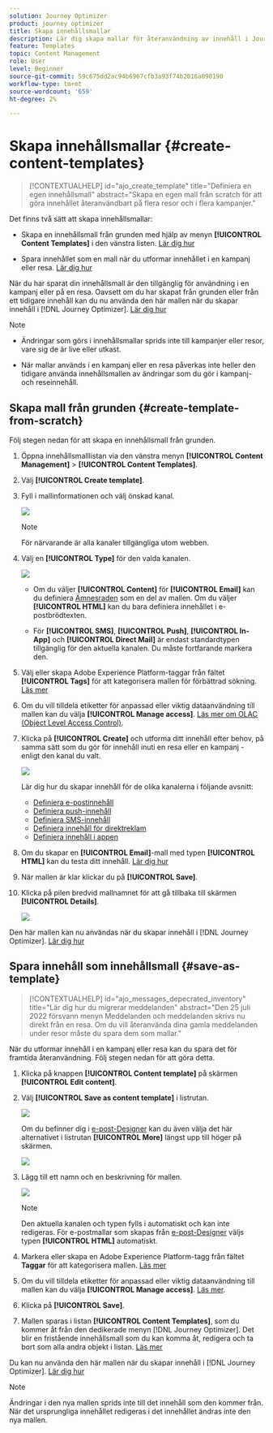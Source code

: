 ```yaml
---
solution: Journey Optimizer
product: journey optimizer
title: Skapa innehållsmallar
description: Lär dig skapa mallar för återanvändning av innehåll i Journey Optimizer kampanjer och resor
feature: Templates
topic: Content Management
role: User
level: Beginner
source-git-commit: 59c675dd2ac94b6967cfb3a93f74b2016a090190
workflow-type: tm+mt
source-wordcount: '659'
ht-degree: 2%

---
```



# Skapa innehållsmallar {#create-content-templates}

>[!CONTEXTUALHELP]
>id="ajo_create_template"
>title="Definiera en egen innehållsmall"
>abstract="Skapa en egen mall från scratch för att göra innehållet återanvändbart på flera resor och i flera kampanjer."

Det finns två sätt att skapa innehållsmallar:

* Skapa en innehållsmall från grunden med hjälp av menyn **[!UICONTROL Content Templates]** i den vänstra listen. [Lär dig hur](#create-template-from-scratch)

* Spara innehållet som en mall när du utformar innehållet i en kampanj eller resa. [Lär dig hur](#save-as-template)

När du har sparat din innehållsmall är den tillgänglig för användning i en kampanj eller på en resa. Oavsett om du har skapat från grunden eller från ett tidigare innehåll kan du nu använda den här mallen när du skapar innehåll i [!DNL Journey Optimizer]. [Lär dig hur](#use-content-templates)

>[!NOTE]
>
>* Ändringar som görs i innehållsmallar sprids inte till kampanjer eller resor, vare sig de är live eller utkast.
>
>* När mallar används i en kampanj eller en resa påverkas inte heller den tidigare använda innehållsmallen av ändringar som du gör i kampanj- och reseinnehåll.

## Skapa mall från grunden {#create-template-from-scratch}

Följ stegen nedan för att skapa en innehållsmall från grunden.

1. Öppna innehållsmalllistan via den vänstra menyn **[!UICONTROL Content Management]** > **[!UICONTROL Content Templates]**.

1. Välj **[!UICONTROL Create template]**.

1. Fyll i mallinformationen och välj önskad kanal.

   ![](assets/content-template-channels.png)

   >[!NOTE]
   >
   >För närvarande är alla kanaler tillgängliga utom webben.

1. Välj en **[!UICONTROL Type]** för den valda kanalen.

   ![](assets/content-template-type.png)

   * Om du väljer **[!UICONTROL Content]** för **[!UICONTROL Email]** kan du definiera [Ämnesraden](../email/create-email.md#define-email-content) som en del av mallen. Om du väljer **[!UICONTROL HTML]** kan du bara definiera innehållet i e-postbrödtexten.

   * För **[!UICONTROL SMS]**, **[!UICONTROL Push]**, **[!UICONTROL In-App]** och **[!UICONTROL Direct Mail]** är endast standardtypen tillgänglig för den aktuella kanalen. Du måste fortfarande markera den.

1. Välj eller skapa Adobe Experience Platform-taggar från fältet **[!UICONTROL Tags]** för att kategorisera mallen för förbättrad sökning. [Läs mer](../start/search-filter-categorize.md#tags)

1. Om du vill tilldela etiketter för anpassad eller viktig dataanvändning till mallen kan du välja **[!UICONTROL Manage access]**. [Läs mer om OLAC (Object Level Access Control)](../administration/object-based-access.md).

1. Klicka på **[!UICONTROL Create]** och utforma ditt innehåll efter behov, på samma sätt som du gör för innehåll inuti en resa eller en kampanj - enligt den kanal du valt.

   ![](assets/content-template-edition.png)

   Lär dig hur du skapar innehåll för de olika kanalerna i följande avsnitt:
   * [Definiera e-postinnehåll](../email/get-started-email-design.md)
   * [Definiera push-innehåll](../push/design-push.md)
   * [Definiera SMS-innehåll](../sms/create-sms.md#sms-content)
   * [Definiera innehåll för direktreklam](../direct-mail/create-direct-mail.md)
   * [Definiera innehåll i appen](../in-app/design-in-app.md)

1. Om du skapar en **[!UICONTROL Email]**-mall med typen **[!UICONTROL HTML]** kan du testa ditt innehåll. [Lär dig hur](#test-template)

1. När mallen är klar klickar du på **[!UICONTROL Save]**.

1. Klicka på pilen bredvid mallnamnet för att gå tillbaka till skärmen **[!UICONTROL Details]**.

   ![](assets/content-template-back.png)

Den här mallen kan nu användas när du skapar innehåll i [!DNL Journey Optimizer]. [Lär dig hur](#use-content-templates)

## Spara innehåll som innehållsmall {#save-as-template}

>[!CONTEXTUALHELP]
>id="ajo_messages_depecrated_inventory"
>title="Lär dig hur du migrerar meddelanden"
>abstract="Den 25 juli 2022 försvann menyn Meddelanden och meddelanden skrivs nu direkt från en resa. Om du vill återanvända dina gamla meddelanden under resor måste du spara dem som mallar."

När du utformar innehåll i en kampanj eller resa kan du spara det för framtida återanvändning. Följ stegen nedan för att göra detta.

1. Klicka på knappen **[!UICONTROL Content template]** på skärmen **[!UICONTROL Edit content]**.

1. Välj **[!UICONTROL Save as content template]** i listrutan.

   ![](assets/content-template-button-save.png)

   Om du befinner dig i [e-post-Designer](../email/get-started-email-design.md) kan du även välja det här alternativet i listrutan **[!UICONTROL More]** längst upp till höger på skärmen.

   ![](assets/content-template-more-button-save.png)

1. Lägg till ett namn och en beskrivning för mallen.

   ![](assets/content-template-name.png)

   >[!NOTE]
   >
   >Den aktuella kanalen och typen fylls i automatiskt och kan inte redigeras. För e-postmallar som skapas från [e-post-Designer](../email/get-started-email-design.md) väljs typen **[!UICONTROL HTML]** automatiskt.

1. Markera eller skapa en Adobe Experience Platform-tagg från fältet **Taggar** för att kategorisera mallen. [Läs mer](../start/search-filter-categorize.md#tags)

1. Om du vill tilldela etiketter för anpassad eller viktig dataanvändning till mallen kan du välja **[!UICONTROL Manage access]**. [Läs mer](../administration/object-based-access.md).

1. Klicka på **[!UICONTROL Save]**.

1. Mallen sparas i listan **[!UICONTROL Content Templates]**, som du kommer åt från den dedikerade menyn [!DNL Journey Optimizer]. Det blir en fristående innehållsmall som du kan komma åt, redigera och ta bort som alla andra objekt i listan. [Läs mer](#access-manage-templates)

Du kan nu använda den här mallen när du skapar innehåll i [!DNL Journey Optimizer]. [Lär dig hur](#use-content-templates)

>[!NOTE]
>
>Ändringar i den nya mallen sprids inte till det innehåll som den kommer från. När det ursprungliga innehållet redigeras i det innehållet ändras inte den nya mallen.
